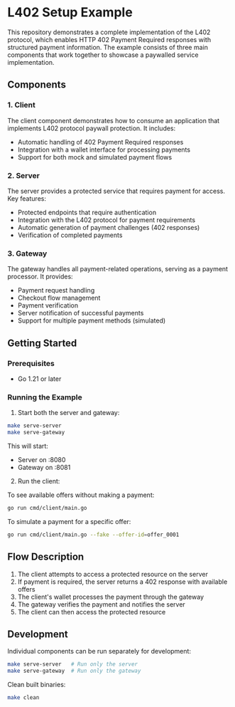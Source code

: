 # L402 Setup Example

This repository demonstrates a complete implementation of the L402 protocol, which enables HTTP 402 Payment Required responses with structured payment information. The example consists of three main components that work together to showcase a paywalled service implementation.

## Components

### 1. Client
The client component demonstrates how to consume an application that implements L402 protocol paywall protection. It includes:
- Automatic handling of 402 Payment Required responses
- Integration with a wallet interface for processing payments
- Support for both mock and simulated payment flows

### 2. Server
The server provides a protected service that requires payment for access. Key features:
- Protected endpoints that require authentication
- Integration with the L402 protocol for payment requirements
- Automatic generation of payment challenges (402 responses)
- Verification of completed payments

### 3. Gateway
The gateway handles all payment-related operations, serving as a payment processor. It provides:
- Payment request handling
- Checkout flow management
- Payment verification
- Server notification of successful payments
- Support for multiple payment methods (simulated)

## Getting Started

### Prerequisites
- Go 1.21 or later

### Running the Example

1. Start both the server and gateway:
```bash
make serve-server
make serve-gateway
```

This will start:
- Server on :8080
- Gateway on :8081

2. Run the client:

To see available offers without making a payment:
```bash
go run cmd/client/main.go
```


To simulate a payment for a specific offer:
```bash
go run cmd/client/main.go --fake --offer-id=offer_0001
```

## Flow Description

1. The client attempts to access a protected resource on the server
2. If payment is required, the server returns a 402 response with available offers
3. The client's wallet processes the payment through the gateway
4. The gateway verifies the payment and notifies the server
5. The client can then access the protected resource

## Development

Individual components can be run separately for development:

```bash
make serve-server   # Run only the server
make serve-gateway  # Run only the gateway
```

Clean built binaries:
```bash
make clean
```

